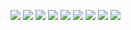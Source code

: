 
![](http://twitter.com/ls_pp/statuses/122511530460852224)
![](http://twitter.com/ls_pp/statuses/122503624185217024)
![](http://twitter.com/ls_pp/statuses/122158448136826881)
![](http://twitter.com/ls_pp/statuses/121732110393425920)
![](http://twitter.com/ls_pp/statuses/121425220480413696)
![](http://twitter.com/ls_pp/statuses/121422933540347904)
![](http://twitter.com/ls_pp/statuses/121388560610902017)
![](http://twitter.com/ls_pp/statuses/121356521853566976)
![](http://twitter.com/ls_pp/statuses/121142964805316608)